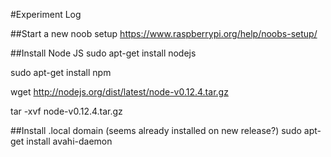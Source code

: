 #Experiment Log

##Start a new noob setup
https://www.raspberrypi.org/help/noobs-setup/

##Install Node JS
sudo apt-get install nodejs

sudo apt-get install npm



wget http://nodejs.org/dist/latest/node-v0.12.4.tar.gz

tar -xvf node-v0.12.4.tar.gz



##Install .local domain (seems already installed on new release?)
sudo apt-get install avahi-daemon

 
